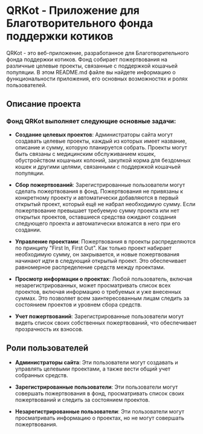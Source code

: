 # QRKot - Приложение для Благотворительного фонда поддержки котиков

QRKot - это веб-приложение, разработанное для Благотворительного фонда поддержки котиков. Фонд собирает пожертвования на различные целевые проекты, связанные с поддержкой кошачьей популяции. В этом README.md файле вы найдете информацию о функциональности приложения, его основных возможностях и ролях пользователей.

## Описание проекта

### Фонд QRKot выполняет следующие основные задачи:

* **Создание целевых проектов**: Администраторы сайта могут создавать целевые проекты, каждый из которых имеет название, описание и сумму, которую планируется собрать. Проекты могут быть связаны с медицинским обслуживанием кошек, обустройством кошачьих колоний, закупкой корма для бездомных кошек и другими целями, связанными с поддержкой кошачьей популяции.


* **Сбор пожертвований**: Зарегистрированные пользователи могут сделать пожертвования в фонд. Пожертвования не привязаны к конкретному проекту и автоматически добавляются в первый открытый проект, который ещё не набрал необходимую сумму. Если пожертвование превышает требуемую сумму проекта или нет открытых проектов, оставшиеся средства ожидают создания следующего проекта и автоматически вложатся в него при его создании.


* **Управление проектами**: Пожертвования в проекты распределяются по принципу "First In, First Out". Как только проект набирает необходимую сумму, он закрывается, и новые пожертвования начинают идти в следующий открытый проект. Это обеспечивает равномерное распределение средств между проектами.


* **Просмотр информации о проектах**: Любой пользователь, включая незарегистрированных, может просматривать список всех проектов, включая информацию о требуемых и уже внесенных суммах. Это позволяет всем заинтересованным лицам следить за состоянием проектов и уровнем сбора средств.


* **Учет пожертвований**: Зарегистрированные пользователи могут видеть список своих собственных пожертвований, что обеспечивает прозрачность их взносов.

## Роли пользователей
* **Администраторы сайта**: Эти пользователи могут создавать и управлять целевыми проектами, а также вести общий учет собранных средств.


* **Зарегистрированные пользователи**: Эти пользователи могут совершать пожертвования в фонд, просматривать список своих пожертвований и следить за состоянием проектов.


* **Незарегистрированные пользователи**: Эти пользователи могут просматривать информацию о проектах, но не могут совершать пожертвования.